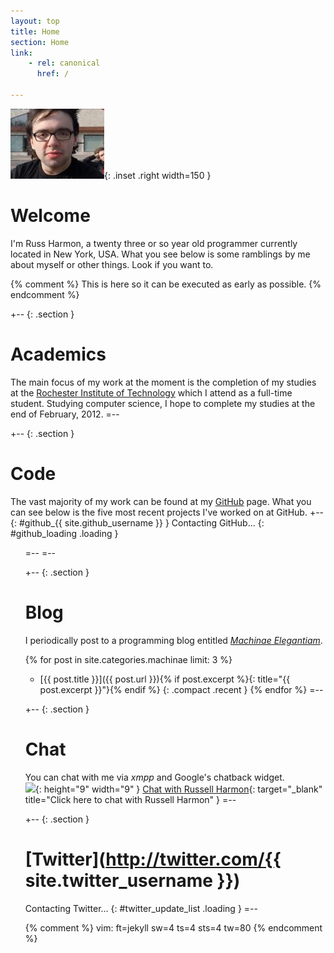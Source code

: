 ```yaml
---
layout: top
title: Home
section: Home
link:
    - rel: canonical
      href: /

---
```


![Photo of Russ Harmon](/images/russ_harmon.jpg){: .inset .right width=150 }

Welcome
=======

I'm Russ Harmon, a <span id="age">twenty three or so</span> year old programmer
currently located in
<span id="{{ site.google_latitude_id }}">New York, USA</span>.  What you see below is
some ramblings by me about myself or other things. Look if you want to.

{% comment %} This is here so it can be executed as early as possible. {% endcomment %}
<script type="text/javascript">
	$("#age").replaceWith(
		new Number(
			Math.floor(
				(
					new Date() -
					new Date("{{ site.birthdate }}")
				) /
				31556926000 /* nanos per year */
			)
		).toWords()
	);
	doLatitude("{{ site.google_latitude_id }}", $("#{{ site.google_latitude_id }}"));
</script>

+-- {: .section }
# Academics
The main focus of my work at the moment is the completion of my studies at the
[Rochester Institute of Technology](http://www.rit.edu/) which I attend as a
full-time student. Studying computer science, I hope to complete my studies at
the end of February, 2012.
=--

+-- {: .section }
# Code
The vast majority of my work can be found at my
[GitHub](https://github.com/eatnumber1) page. What you can see below is the five
most recent projects I've worked on at GitHub.
+-- {: #github_{{ site.github_username }} }
Contacting GitHub...
{: #github_loading .loading }
<ul class="compact recent" id="github_list"/>
=--
=--

+-- {: .section }
# Blog
I periodically post to a programming blog entitled
_[Machinae Elegantiam](/machinae)_.

{% for post in site.categories.machinae limit: 3 %}
* [{{ post.title }}]({{ post.url }}){% if post.excerpt %}{: title="{{ post.excerpt }}"}{% endif %}
{: .compact .recent }
{% endfor %}
=--

+-- {: .section }
# Chat
You can chat with me via _xmpp_ and Google's chatback widget.
<br/>
![](http://www.google.com/talk/service/badge/Show?tk=z01q6amlq69k34bqdpiumkcmscad4d6g93v358un157gamspjobu1q8jikb4chn8fqjjsvq3mhc8ihhq60hgbu4iq7g1a7ffmvi0u9s8ch94d2qgpp2ssbepstoj19p3lu8eaaq4msnfksfrll6a6iqsaiddia4j40eatqt1r&amp;w=9&amp;h=9){: height="9" width="9" }
[Chat with Russell Harmon](http://www.google.com/talk/service/badge/Start?tk=z01q6amlq69k34bqdpiumkcmscad4d6g93v358un157gamspjobu1q8jikb4chn8fqjjsvq3mhc8ihhq60hgbu4iq7g1a7ffmvi0u9s8ch94d2qgpp2ssbepstoj19p3lu8eaaq4msnfksfrll6a6iqsaiddia4j40eatqt1r){: target="_blank" title="Click here to chat with Russell Harmon" }
=--

+-- {: .section }
# [Twitter](http://twitter.com/{{ site.twitter_username }})
Contacting Twitter...
{: #twitter_update_list .loading }
=--

{% comment %}
vim: ft=jekyll sw=4 ts=4 sts=4 tw=80
{% endcomment %}
